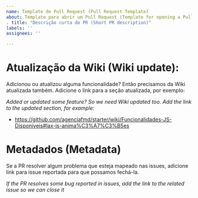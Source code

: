 ```yaml
---
name: Template de Pull Request (Pull Request Template)
about: Template para abrir um Pull Request (Template for opening a Pull Request)
. title: "Descrição curta do PR (Short PR description)"
labels: ''
assignees: ''

---
```


# Atualização da Wiki (Wiki update):

Adicionou ou atualizou alguma funcionalidade? Então precisamos da Wiki
atualizada também. Adicione o link para a seção atualizada, por exemplo:

_Added or updated some feature? So we need Wiki updated too. Add the link to the
updated section, for example:_

- https://github.com/agenciafmd/starter/wiki/Funcionalidades-JS-Disponiveis#lax-js-anima%C3%A7%C3%B5es

# Metadados (Metadata)

Se a PR resolver algum problema que esteja mapeado nas issues, adicione link
para issue reportada para que possamos fechá-la.

_If the PR resolves some bug reported in issues, add the link to the related
issue so we can close it_
